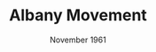 ---
layout: events
title: Albany Movement
year: 1961
category: albany movement
location: Albany, Georgia
date: November 1961
image: media/images/events/albany_movement.jpg
imgsource: Slater King and Irene Asbury Wright lead a group of protestors in Albany, Cochran Studios/A.E. Jenkins Photography, New Georgia Encyclopedia
description: The Albany movement sought to fight the system of racial segregation. It was composed of multiple civil rights movement organisations in Albany such as the Student Nonviolent Coordinating Committee (SNCC), the National Association for the Advancement of Colored People (NAACP) to name a few. 
songdesc: Members sung freedom songs during the meetings which became a frequent part of the marches. We Shall Overcome was labelled as the 'anthem' of the civil rights movement which is seen to have taken lyrics from a hymn by Charles Albert called 'I'll Overcome Someday'
songs related:
---